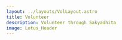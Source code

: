 ```yaml
---
layout: ../layouts/VolLayout.astro
title: Volunteer
description: Volunteer through Sakyadhita
image: Lotus_Header
---
```

